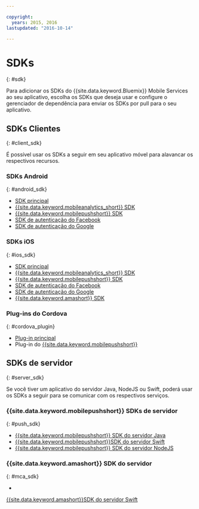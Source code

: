 ```yaml
---

copyright:
  years: 2015, 2016
lastupdated: "2016-10-14"

---
```

# SDKs
{: #sdk}

Para adicionar os SDKs do {{site.data.keyword.Bluemix}}
Mobile Services ao seu aplicativo, escolha os SDKs que deseja usar e
configure o
gerenciador de dependência para enviar os SDKs por pull para o seu
aplicativo.


## SDKs Clientes
{: #client_sdk}

É possível usar os SDKs a seguir em seu aplicativo móvel para alavancar os respectivos recursos. 


### SDKs Android
{: #android_sdk}

- [SDK principal](https://github.com/ibm-bluemix-mobile-services/bms-clientsdk-android-core) 
- [{{site.data.keyword.mobileanalytics_short}} SDK](https://github.com/ibm-bluemix-mobile-services/bms-clientsdk-android-analytics) 
- [{{site.data.keyword.mobilepushshort}} SDK](https://github.com/ibm-bluemix-mobile-services/bms-clientsdk-android-push) 
- [SDK de autenticação do Facebook](https://github.com/ibm-bluemix-mobile-services/bms-clientsdk-android-security-facebookauthentication) 
- [SDK de autenticação do Google](https://github.com/ibm-bluemix-mobile-services/bms-clientsdk-android-security-googleauthentication) 


### SDKs iOS
{: #ios_sdk}

- [SDK principal](https://github.com/ibm-bluemix-mobile-services/bms-clientsdk-swift-core)
- [{{site.data.keyword.mobileanalytics_short}} SDK](https://github.com/ibm-bluemix-mobile-services/bms-clientsdk-swift-analytics) 
- [{{site.data.keyword.mobilepushshort}} SDK](https://github.com/ibm-bluemix-mobile-services/bms-clientsdk-swift-push) 
- [SDK de autenticação do Facebook](https://github.com/ibm-bluemix-mobile-services/bms-clientsdk-swift-security-facebookauthentication)
- [SDK de autenticação do Google](https://github.com/ibm-bluemix-mobile-services/bms-clientsdk-swift-security-googleauthentication) 
- [{{site.data.keyword.amashort}} SDK](https://github.com/ibm-bluemix-mobile-services/bms-clientsdk-swift-security) 


### Plug-ins do Cordova
{: #cordova_plugin}

- [Plug-in principal](https://github.com/ibm-bluemix-mobile-services/bms-clientsdk-cordova-plugin-core)
- Plug-in do
[{{site.data.keyword.mobilepushshort}}](https://github.com/ibm-bluemix-mobile-services/bms-clientsdk-cordova-plugin-push)


## SDKs de servidor
{: #server_sdk}

Se você tiver um aplicativo do servidor Java, NodeJS ou Swift, poderá usar os SDKs a seguir para se comunicar com os respectivos serviços.


### {{site.data.keyword.mobilepushshort}} SDKs de servidor
{: #push_sdk}

- [{{site.data.keyword.mobilepushshort}}
SDK do servidor Java](https://github.com/ibm-bluemix-mobile-services/bms-pushnotifications-serversdk-java) 
- [{{site.data.keyword.mobilepushshort}}SDK
do servidor Swift](https://github.com/ibm-bluemix-mobile-services/bms-pushnotifications-serversdk-swift) 
- [{{site.data.keyword.mobilepushshort}}
SDK do servidor NodeJS](https://github.com/ibm-bluemix-mobile-services/bms-pushnotifications-serversdk-nodejs)


### {{site.data.keyword.amashort}} SDK do servidor
{: #mca_sdk}

- 
[{{site.data.keyword.amashort}}SDK
do servidor Swift](https://github.com/ibm-bluemix-mobile-services/bms-mca-serversdk-swift)


